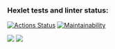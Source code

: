 ### Hexlet tests and linter status:
[![Actions Status](https://github.com/rizhik356/frontend-project-44/workflows/hexlet-check/badge.svg)](https://github.com/rizhik356/frontend-project-44/actions)
[![Maintainability](https://api.codeclimate.com/v1/badges/2bfba918a065448242d2/maintainability)](https://codeclimate.com/github/rizhik356/frontend-project-44/maintainability)

<a href="https://asciinema.org/a/CjvLqEz7NLIvV8Fmbks5kYDpL" target="_blank"><img src="https://asciinema.org/a/CjvLqEz7NLIvV8Fmbks5kYDpL.svg" /></a>
<a href="https://asciinema.org/a/VPjyl2Xoptuggif7E3fQUCi91" target="_blank"><img src="https://asciinema.org/a/VPjyl2Xoptuggif7E3fQUCi91.svg" /></a>